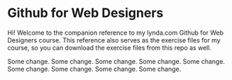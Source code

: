 Github for Web Designers
========================

Hi! Welcome to the companion reference to my lynda.com Github for Web Designers course. This reference also serves as the exercise files for my course, so you can download the exercise files from this repo as well.

Some change. Some change. Some change. Some change. Some change. Some change. Some change. Some change. Some change. 
